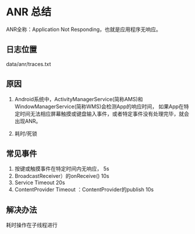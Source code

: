 # ANR 总结

ANR全称：Application Not Responding，也就是应用程序无响应。

## 日志位置

data/anr/traces.txt

## 原因

1. Android系统中，ActivityManagerService(简称AMS)和WindowManagerService(简称WMS)会检测App的响应时间，
如果App在特定时间无法相应屏幕触摸或键盘输入事件，或者特定事件没有处理完毕，就会出现ANR。

2. 耗时/死锁

## 常见事件

1. 按键或触摸事件在特定时间内无响应， 5s
2. BroadcastReceiver）的onReceive() 10s
3. Service Timeout 20s
4. ContentProvider Timeout ：ContentProvider的publish 10s

## 解决办法

耗时操作在子线程进行




